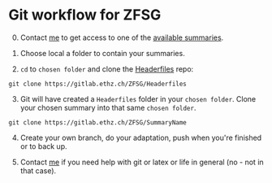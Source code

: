 # Git workflow for ZFSG

0. Contact [me](mailto:muellegi@student.ethz.ch) to get access to one of the [available summaries](ListOfSummaries).

1. Choose local a folder to contain your summaries.

2. `cd` to `chosen folder` and clone the [Headerfiles](https://gitlab.ethz.ch/ZFSG/Headerfiles) repo:

`git clone https://gitlab.ethz.ch/ZFSG/Headerfiles`

3. Git will have created a `Headerfiles` folder in your `chosen folder`. Clone your chosen summary into that same `chosen folder`. 

`git clone https://gitlab.ethz.ch/ZFSG/SummaryName`

4. Create your own branch, do your adaptation, push when you're finished or to back up.

5. Contact [me](mailto:muellegi@student.ethz.ch) if you need help with git or latex or life in general (no - not in that case).